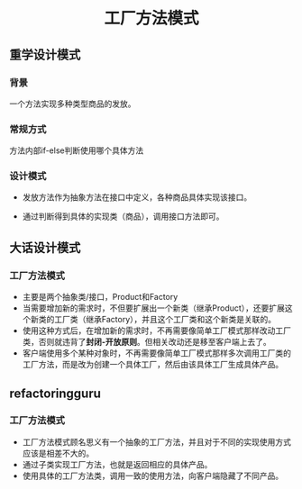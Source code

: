 <h1 align="center">
    工厂方法模式
</h1>

## 重学设计模式
### 背景

一个方法实现多种类型商品的发放。

### 常规方式

方法内部if-else判断使用哪个具体方法

### 设计模式

- 发放方法作为抽象方法在接口中定义，各种商品具体实现该接口。

- 通过判断得到具体的实现类（商品），调用接口方法即可。

## 大话设计模式
### 工厂方法模式
- 主要是两个抽象类/接口，Product和Factory
- 当需要增加新的需求时，不但要扩展出一个新类（继承Product），还要扩展这个新类的工厂类（继承Factory），并且这个工厂类和这个新类是关联的。
- 使用这种方式后，在增加新的需求时，不再需要像简单工厂模式那样改动工厂类，否则就违背了**封闭-开放原则**。但相关改动还是移至客户端上去了。
- 客户端使用多个某种对象时，不再需要像简单工厂模式那样多次调用工厂类的工厂方法，而是改为创建一个具体工厂，然后由该具体工厂生成具体产品。

## refactoringguru
### 工厂方法模式
- 工厂方法模式顾名思义有一个抽象的工厂方法，并且对于不同的实现使用方式应该是相差不大的。
- 通过子类实现工厂方法，也就是返回相应的具体产品。
- 使用具体的工厂方法类，调用一致的使用方法，向客户端隐藏了不同产品。